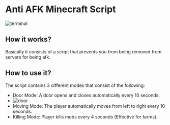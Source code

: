 # Anti AFK Minecraft Script
![terminal](https://i.imgur.com/mQhQhvs.png)

## How it works?
Basically it consists of a script that prevents you from being removed from servers for being afk.

## How to use it?
The script contains 3 different modes that consist of the following:
- Door Mode: A door opens and closes automatically every 10 seconds. 
- ![door](https://i.imgur.com/nackxjR.gif)
- Moving Mode: The player automatically moves from left to right every 10 seconds. 
- Killing Mode: Player kills mobs every 4 seconds (Effective for farms). 
